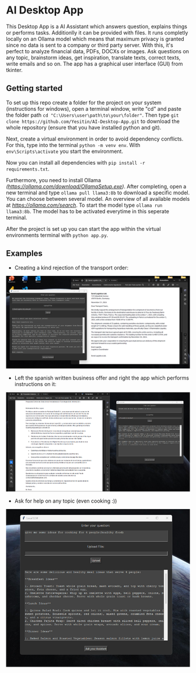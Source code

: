 # AI Desktop App

This Desktop App is a AI Assistant which answers question, explains things or performs tasks. Additionlly it can be provided with files. It runs completly locally on an Ollama model which means that maximum privacy is granted since no data is sent to a company or third party server. With this, it's perfect to analyze financial data, PDFs, DOCXs or images. Ask questions on any topic, brainstorm ideas, get inspiration, translate texts, correct texts, write emails and so on. The app has a graphical user interface (GUI) from tkinter. 

## Getting started

To set up this repo create a folder for the project on your system (instructions for windows), open a terminal window, write "cd" and paste the folder path `cd "C:\Users\user\path\to\your\folder"`. Then type `git clone https://github.com/Yesitin/AI-Desktop-App.git` to download the whole repository (ensure that you have installed python and git).

Next, create a virtual environment in order to avoid dependency conflicts. For this, type into the terminal `python -m venv env`. With `env\Scripts\activate` you start the environment.

Now you can install all dependencies with `pip install -r requirements.txt`.

Furthermore, you need to install Ollama _(https://ollama.com/download/OllamaSetup.exe)_. After completing, open a new terminal and type `ollama pull llama3:8b` to download a specific model. You can choose between several model. An overview of all available models at _https://ollama.com/search_. To start the model type `ollama run llama3:8b`. The model has to be activated everytime in this seperate terminal.

After the project is set up you can start the app within the virtual environments terminal with `python app.py`.

## Examples

- Creating a kind rejection of the transport order:

![img_2](assets/Screenshot_02.png)




- Left the spanish written business offer and right the app which performs instructions on it:

![img_1](assets/Screenshot_01.png)




- Ask for help on any topic (even cooking :))

![img_3](assets/Screenshot_03.png)
